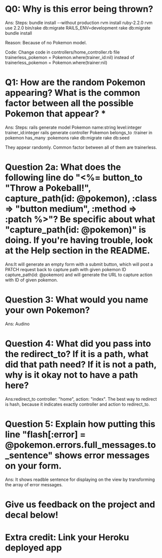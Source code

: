 # Q0: Why is this error being thrown?

Ans:
Steps:
bundle install --without production
rvm install ruby-2.2.0
rvm use 2.2.0
bin/rake db:migrate RAILS_ENV=development
rake db:migrate
bundle install


Reason: Because of no Pokemon model. 

Code:
Change code in controllers/home_controller.rb file
trainerless_pokemon = Pokemon.where(trainer_id:nil)
instead of 
trainerless_pokemon = Pokemon.where(trainer:nil)

# Q1: How are the random Pokemon appearing? What is the common factor between all the possible Pokemon that appear? *

Ans: 
Steps:
rails generate model Pokemon name:string level:integer trainer_id:integer
rails generate controller Pokemon belongs_to :trainer in pokemon has_many :pokemons
rake db:migrate
rake db:seed

They appear randomly.
Common factor between all of them are trainerless.

# Question 2a: What does the following line do "<%= button_to "Throw a Pokeball!", capture_path(id: @pokemon), :class => "button medium", :method => :patch %>"? Be specific about what "capture_path(id: @pokemon)" is doing. If you're having trouble, look at the Help section in the README.

Ans:It will generate an empty form with a submit button, which will post a PATCH request back to capture path with given pokemon ID capture_path(id: @pokemon) and will generate the URL to capture action with ID of given pokemon.

# Question 3: What would you name your own Pokemon?

Ans: Audino

# Question 4: What did you pass into the redirect_to? If it is a path, what did that path need? If it is not a path, why is it okay not to have a path here?

Ans:redirect_to controller: "home", action: "index".
The best way to redirect is hash, because it indicates exactly controller and action to redirect_to.

# Question 5: Explain how putting this line "flash[:error] = @pokemon.errors.full_messages.to_sentence" shows error messages on your form.

Ans: It shows readble sentence for displaying on the view by transforming the array of error messages.

# Give us feedback on the project and decal below!

# Extra credit: Link your Heroku deployed app